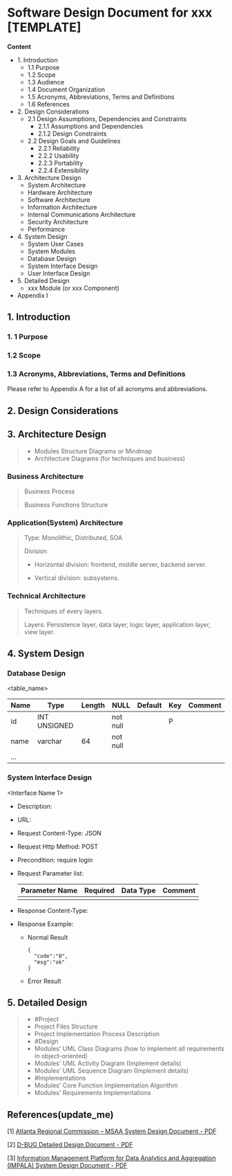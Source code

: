 # Software Design Document for xxx [TEMPLATE]

**Content**

- 1\. Introduction
  - 1.1 Purpose
  - 1.2 Scope
  - 1.3 Audience
  - 1.4 Document Organization
  - 1.5 Acronyms, Abbreviations, Terms and Definitions
  - 1.6 References
- 2\. Design Considerations
  - 2.1 Design Assumptions, Dependencies and Constraints 
    - 2.1.1 Assumptions and Dependencies
    - 2.1.2 Design Constraints
  - 2.2 Design Goals and Guidelines
    - 2.2.1 Reliability
    - 2.2.2 Usability
    - 2.2.3 Portability
    - 2.2.4 Extensibility
- 3\. Architecture Design
  - System Architecture
  - Hardware Architecture
  - Software Architecture
  - Information Architecture
  - Internal Communications Architecture
  - Security Architecture
  - Performance
- 4\. System Design
  - System User Cases
  - System Modules
  - Database Design
  - System Interface Design
  - User Interface Design
- 5\. Detailed Design
  - xxx Module (or xxx Component)
- Appendix I

## 1. Introduction

### 1. 1 Purpose

### 1.2 Scope

### 1.3 Acronyms, Abbreviations, Terms and Definitions

Please refer to Appendix A for a list of all acronyms and abbreviations.

## 2. Design Considerations

## 3. Architecture Design

> - Modules Structure Diagrams or Mindmap
> - Architecture Diagrams (for techniques and business)

### Business Architecture

> Business Process
>
> Business Functions Structure

### Application(System) Architecture

> Type: Monolithic, Distributed, SOA
>
> Division
>
> - Horizontal division: frontend, middle server, backend server.
>
> - Vertical division: subsystems.

### Technical  Architecture

> Techniques of every layers. 
>
> Layers: Persistence layer, data layer, logic layer, application layer, view layer.

## 4. System Design

### Database Design

<table_name>

| Name | Type         | Length | NULL     | Default | Key  | Comment |
| ---- | ------------ | ------ | -------- | ------- | ---- | ------- |
| id   | INT UNSIGNED |        | not null |         | P    |         |
| name | varchar      | 64     | not null |         |      |         |
| ...  |              |        |          |         |      |         |



### System Interface Design

<Interface Name 1>

- Description:

- URL: 

- Request Content-Type: JSON

- Request Http Method: POST

- Precondition: require login

- Request Parameter list:

  | Parameter Name | Required | Data Type | Comment |
  | -------------- | -------- | --------- | ------- |
  |                |          |           |         |

- Response Content-Type:

- Response Example:

  - Normal Result

    ```
    {
      "code":"0",
      "msg":"ok"
    }
    ```

  - Error Result



## 5. Detailed Design

> - #Project
> - Project Files Structure
> - Project Implementation Process Description
> - #Design
> - Modules' UML Class Diagrams (how to implement all requirements in object-oriented)
> - Modules' UML Activity Diagram (Implement details)
> - Modules' UML Sequence Diagram (Implement details)
> - #Implementations
> - Modules' Core Function Implementation Algorithm
> - Modules' Requirements Implementations

## References(update_me)

[1] [Atlanta Regional Commission – MSAA System Design Document - PDF](https://www.its.dot.gov/research_archives/msaa/pdf/MSAA_SystemDesignFINAL.pdf)

[2] [D-BUG Detailed Design Document - PDF](https://senior.ceng.metu.edu.tr/2012/dbug/documents/DDR.pdf)

[3] [Information Management Platform for Data Analytics and Aggregation (IMPALA) System Design Document - PDF](https://ntrs.nasa.gov/archive/nasa/casi.ntrs.nasa.gov/20160011412.pdf)